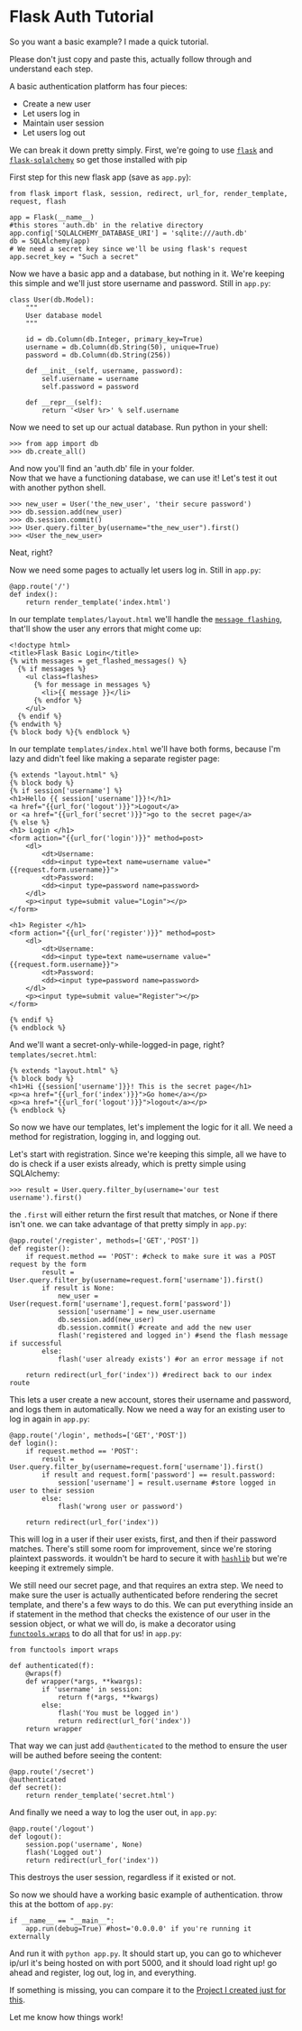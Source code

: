 # Flask Auth Tutorial

So you want a basic example? I made a quick tutorial.

Please don't just copy and paste this, actually follow through and understand each step.

A basic authentication platform has four pieces:

* Create a new user
* Let users log in
* Maintain user session
* Let users log out

We can break it down pretty simply. First, we're going to use [`flask`](http://flask.pocoo.org/) and [`flask-sqlalchemy`](https://pythonhosted.org/Flask-SQLAlchemy/index.html) so get those installed with pip

First step for this new flask app (save as `app.py`):

    from flask import flask, session, redirect, url_for, render_template, request, flash

    app = Flask(__name__)
    #this stores 'auth.db' in the relative directory
    app.config['SQLALCHEMY_DATABASE_URI'] = 'sqlite:///auth.db'
    db = SQLAlchemy(app)
    # We need a secret key since we'll be using flask's request
    app.secret_key = "Such a secret"

Now we have a basic app and a database, but nothing in it. We're keeping this simple and we'll just store username and password. Still in `app.py`:

    class User(db.Model):
        """ 
        User database model
        """
    
        id = db.Column(db.Integer, primary_key=True)
        username = db.Column(db.String(50), unique=True)
        password = db.Column(db.String(256))

        def __init__(self, username, password):
            self.username = username
            self.password = password

        def __repr__(self):
            return '<User %r>' % self.username

Now we need to set up our actual database. Run python in your shell:

    >>> from app import db
    >>> db.create_all()

And now you'll find an 'auth.db' file in your folder.  
Now that we have a functioning database, we can use it! Let's test it out with another python shell.
    
    >>> new_user = User('the_new_user', 'their secure password')
    >>> db.session.add(new_user)
    >>> db.session.commit()
    >>> User.query.filter_by(username="the_new_user").first()
    >>> <User the_new_user>

Neat, right?

Now we need some pages to actually let users log in. Still in `app.py`:

    @app.route('/')
    def index():
        return render_template('index.html')

In our template `templates/layout.html` we'll handle the [`message flashing`](http://flask.pocoo.org/docs/0.10/quickstart/#message-flashing), that'll show the user any errors that might come up:

    <!doctype html>
    <title>Flask Basic Login</title>
    {% with messages = get_flashed_messages() %}
      {% if messages %}
        <ul class=flashes>
          {% for message in messages %}
            <li>{{ message }}</li>
          {% endfor %}
        </ul>
      {% endif %}
    {% endwith %}
    {% block body %}{% endblock %}

In our template `templates/index.html` we'll have both forms, because I'm lazy and didn't feel like making a separate register page:

    {% extends "layout.html" %}
    {% block body %}
    {% if session['username'] %}
    <h1>Hello {{ session['username']}}!</h1>
    <a href="{{url_for('logout')}}">Logout</a>
    or <a href="{{url_for('secret')}}">go to the secret page</a>
    {% else %}
    <h1> Login </h1>
    <form action="{{url_for('login')}}" method=post>
        <dl>
            <dt>Username:
            <dd><input type=text name=username value="{{request.form.username}}">
            <dt>Password:
            <dd><input type=password name=password>
        </dl>
        <p><input type=submit value="Login"></p>
    </form>
    
    <h1> Register </h1>
    <form action="{{url_for('register')}}" method=post>
        <dl>
            <dt>Username:
            <dd><input type=text name=username value="{{request.form.username}}">
            <dt>Password:
            <dd><input type=password name=password>
        </dl>
        <p><input type=submit value="Register"></p>
    </form>

    {% endif %}
    {% endblock %}

And we'll want a secret-only-while-logged-in page, right? `templates/secret.html`:

    {% extends "layout.html" %}
    {% block body %}
    <h1>Hi {{session['username']}}! This is the secret page</h1>
    <p><a href="{{url_for('index')}}">Go home</a></p>
    <p><a href="{{url_for('logout')}}">logout</a></p>
    {% endblock %}

So now we have our templates, let's implement the logic for it all. We need a method for registration, logging in, and logging out.

Let's start with registration. Since we're keeping this simple, all we have to do is check if a user exists already, which is pretty simple using SQLAlchemy:

    >>> result = User.query.filter_by(username='our test username').first()

the `.first` will either return the first result that matches, or None if there isn't one. we can take advantage of that pretty simply in `app.py`:

    @app.route('/register', methods=['GET','POST'])
    def register():
        if request.method == 'POST': #check to make sure it was a POST request by the form
            result = User.query.filter_by(username=request.form['username']).first()
            if result is None:
                new_user = User(request.form['username'],request.form['password'])
                session['username'] = new_user.username
                db.session.add(new_user)
                db.session.commit() #create and add the new user
                flash('registered and logged in') #send the flash message if successful
            else:
                flash('user already exists') #or an error message if not
    
        return redirect(url_for('index')) #redirect back to our index route

This lets a user create a new account, stores their username and password, and logs them in automatically. Now we need a way for an existing user to log in again in `app.py`:

    @app.route('/login', methods=['GET','POST'])
    def login():
        if request.method == 'POST':
            result = User.query.filter_by(username=request.form['username']).first()
            if result and request.form['password'] == result.password:
                session['username'] = result.username #store logged in user to their session
            else:
                flash('wrong user or password')
    
        return redirect(url_for('index'))

This will log in a user if their user exists, first, and then if their password matches. There's still some room for improvement, since we're storing plaintext passwords. it wouldn't be hard to secure it with [`hashlib`](https://docs.python.org/2/library/hashlib.html) but we're keeping it extremely simple.

We still need our secret page, and that requires an extra step. We need to make sure the user is actually authenticated before rendering the secret template, and there's a few ways to do this. We can put everything inside an if statement in the method that checks the existence of our user in the session object, or what we will do, is make a decorator using [`functools.wraps`](https://docs.python.org/2/library/functools.html#functools.wraps) to do all that for us! in `app.py`:

    from functools import wraps

    def authenticated(f):
        @wraps(f)
        def wrapper(*args, **kwargs):
            if 'username' in session:
                return f(*args, **kwargs)
            else:
                flash('You must be logged in')
                return redirect(url_for('index'))
        return wrapper

That way we can just add `@authenticated` to the method to ensure the user will be authed before seeing the content:

    @app.route('/secret')
    @authenticated
    def secret():
        return render_template('secret.html')

And finally we need a way to log the user out, in `app.py`:

    @app.route('/logout')
    def logout():
        session.pop('username', None)
        flash('Logged out')
        return redirect(url_for('index'))

This destroys the user session, regardless if it existed or not. 

So now we should have a working basic example of authentication. throw this at the bottom of `app.py`:

    if __name__ == "__main__":
        app.run(debug=True) #host='0.0.0.0' if you're running it externally

And run it with `python app.py`. It should start up, you can go to whichever ip/url it's being hosted on with port 5000, and it should load right up! go ahead and register, log out, log in, and everything.

If something is missing, you can compare it to the [Project I created just for this](https://github.com/kryptn/FlaskBareAuth).

Let me know how things work!
